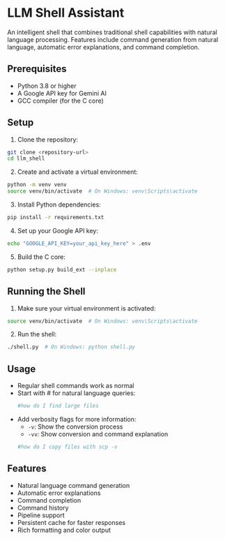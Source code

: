 # LLM Shell Assistant

An intelligent shell that combines traditional shell capabilities with natural language processing. Features include command generation from natural language, automatic error explanations, and command completion.

## Prerequisites

- Python 3.8 or higher
- A Google API key for Gemini AI
- GCC compiler (for the C core)

## Setup

1. Clone the repository:
```bash
git clone <repository-url>
cd llm_shell
```

2. Create and activate a virtual environment:
```bash
python -m venv venv
source venv/bin/activate  # On Windows: venv\Scripts\activate
```

3. Install Python dependencies:
```bash
pip install -r requirements.txt
```

4. Set up your Google API key:
```bash
echo "GOOGLE_API_KEY=your_api_key_here" > .env
```

5. Build the C core:
```bash
python setup.py build_ext --inplace
```

## Running the Shell

1. Make sure your virtual environment is activated:
```bash
source venv/bin/activate  # On Windows: venv\Scripts\activate
```

2. Run the shell:
```bash
./shell.py  # On Windows: python shell.py
```

## Usage

- Regular shell commands work as normal
- Start with # for natural language queries:
  ```bash
  #how do I find large files
  ```
- Add verbosity flags for more information:
  - `-v`: Show the conversion process
  - `-vv`: Show conversion and command explanation
  ```bash
  #how do I copy files with scp -v
  ```

## Features

- Natural language command generation
- Automatic error explanations
- Command completion
- Command history
- Pipeline support
- Persistent cache for faster responses
- Rich formatting and color output 